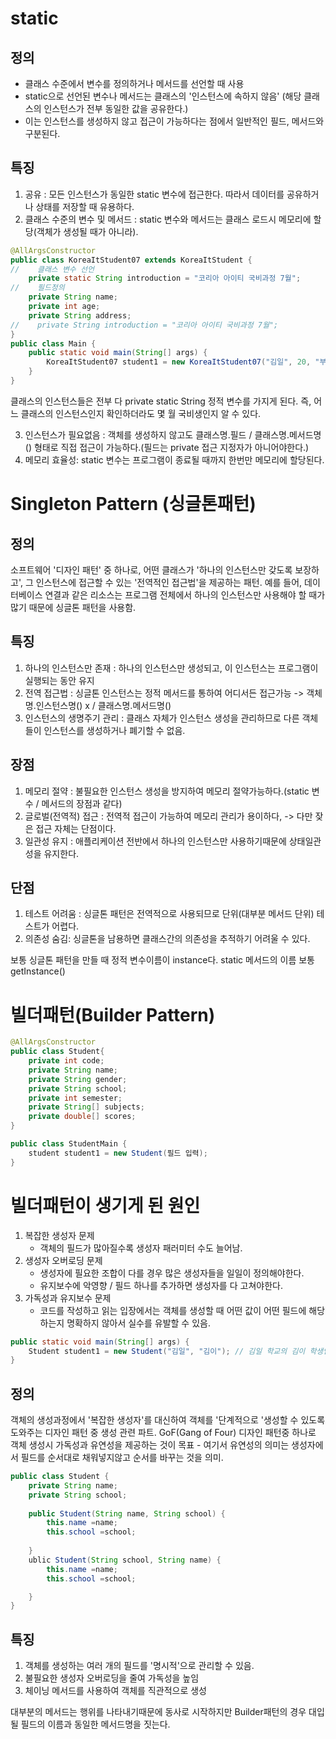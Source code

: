 # static

## 정의
- 클래스 수준에서 변수를 정의하거나 메서드를 선언할 때 사용
- static으로 선언된 변수나 메서드는 클래스의 '인스턴스에 속하지 않음' (해당 클래스의 인스턴스가 전부 동일한 값을 공유한다.)
- 이는 인스턴스를 생성하지 않고 접근이 가능하다는 점에서 일반적인 필드, 메서드와 구분된다.

## 특징
1. 공유 : 모든 인스턴스가 동일한 static 변수에 접근한다. 따라서 데이터를 공유하거나 상태를 저장할 때 유용하다.
2. 클래스 수준의 변수 및 메서드 : static 변수와 메서드는 클래스 로드시 메모리에 할당(객체가 생성될 때가 아니라).

```java
@AllArgsConstructor
public class KoreaItStudent07 extends KoreaItStudent {
//    클래스 변수 선언
    private static String introduction = "코리아 아이티 국비과정 7월";
//    필드정의
    private String name;
    private int age;
    private String address;
//    private String introduction = "코리아 아이티 국비과정 7월";
}
public class Main {
    public static void main(String[] args) {
        KoreaItStudent07 student1 = new KoreaItStudent07("김일", 20, "부산광역시");
    }
}
```
클래스의 인스턴스들은 전부 다 private static String 정적 변수를 가지게 된다. 즉, 어느 클래스의 인스턴스인지 확인하더라도 몇 월 국비생인지 알 수 있다.

3. 인스턴스가 필요없음 : 객체를 생성하지 않고도 클래스명.필드 / 클래스명.메서드명() 형태로 직접 접근이 가능하다.(필드는 private 접근 지정자가 아니어야한다.)
4. 메모리 효율성: static 변수는 프로그램이 종료될 때까지 한번만 메모리에 할당된다.

# Singleton Pattern (싱글톤패턴)
## 정의
소프트웨어 '디자인 패턴' 중 하나로, 어떤 클래스가 '하나의 인스턴스만 갖도록 보장하고', 그 인스턴스에 접근할 수 있는 '전역적인 접근법'을 제공하는 패턴.
예를 들어, 데이터베이스 연결과 같은 리소스는 프로그램 전체에서 하나의 인스턴스만 사용해야 할 때가 많기 때문에 싱글톤 패턴을 사용함.

## 특징
1. 하나의 인스턴스만 존재 : 하나의 인스턴스만 생성되고, 이 인스턴스는 프로그램이 실행되는 동안 유지
2. 전역 접근법 : 싱글톤 인스턴스는 정적 메서드를 통하여 어디서든 접근가능
    -> 객체명.인스턴스명() x / 클래스명.메서드명()
3.  인스턴스의 생명주기 관리 : 클래스 자체가 인스턴스 생성을 관리하므로 다른 객체들이 인스턴스를 생성하거나 폐기할 수 없음.

## 장점
1. 메모리 절약 : 불필요한 인스턴스 생성을 방지하여 메모리 절약가능하다.(static 변수 / 메서드의 장점과 같다)
2. 글로벌(전역적) 접근 : 전역적 접근이 가능하여 메모리 관리가 용이하다, -> 다만 잦은 접근 자체는 단점이다.
3. 일관성 유지 : 애플리케이션 전반에서 하나의 인스턴스만 사용하기때문에 상태일관성을 유지한다.

## 단점
1. 테스트 어려움 : 싱글톤 패턴은 전역적으로 사용되므로 단위(대부분 메서드 단위) 테스트가 어렵다. 
2. 의존성 숨김: 싱글톤을 남용하면 클래스간의 의존성을 추적하기 어려울 수 있다.

보통 싱글톤 패턴을 만들 때 정적 변수이름이 instance다.
static 메서드의 이름 보통 getInstance()

# 빌더패턴(Builder Pattern) 

```java
@AllArgsConstructor
public class Student{
    private int code;
    private String name;
    private String gender;
    private String school;
    private int semester;
    private String[] subjects;
    private double[] scores;
}

public class StudentMain {
    student student1 = new Student(필드 입력);
}

```

# 빌더패턴이 생기게 된 원인
1. 복잡한 생성자 문제
   - 객체의 필드가 많아질수록 생성자 패러미터 수도 늘어남.
2. 생성자 오버로딩 문제
   - 생성자에 필요한 조합이 다를 경우 많은 생성자들을 일일이 정의해야한다.
   - 유지보수에 악영향 / 필드 하나를 추가하면 생성자를 다 고쳐야한다.
3. 가독성과 유지보수 문제
    - 코드를 작성하고 읽는 입장에서는 객체를 생성할 때 어떤 값이 어떤 필드에 해당하는지 명확하지 않아서 실수를 유발할 수 있음.
```java
public static void main(String[] args) {
    Student student1 = new Student("김일", "김이"); // 김일 학교의 김이 학생인지 김이 학교의 김일 학생인지 모름
}
```

## 정의 
객체의 생성과정에서 '복잡한 생성자'를 대신하여 객체를 '단계적으로 '생성할 수 있도록 도와주는 디자인 패턴 중 생성 관련 파트. GoF(Gang of Four) 디자인 패턴중 하나로
객체 생성시 가독성과 유연성을 제공하는 것이 목표
    - 여기서 유연성의 의미는 생성자에서 필드를 순서대로 채워넣지않고 순서를 바꾸는 것을 의미.

```java
public class Student {
    private String name;
    private String school;
    
    public Student(String name, String school) {
        this.name =name;
        this.school =school;
        
    }
    ublic Student(String school, String name) {
        this.name =name;
        this.school =school;

    }
}
```

## 특징
1. 객체를 생성하는 여러 개의 필드를 '명시적'으로 관리할 수 있음.
2. 불필요한 생성자 오버로딩을 줄여 가독성을 높임
3. 체이닝 메서드를 사용하여 객체를 직관적으로 생성
    
대부분의 메서드는 행위를 나타내기때문에 동사로 시작하지만 Builder패턴의 경우 대입될 필드의 이름과 동일한 메서드명을 짓는다.